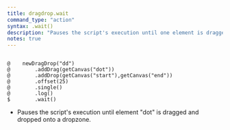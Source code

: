 ```yaml
---
title: dragdrop.wait
command_type: "action"
syntax: .wait()
description: "Pauses the script's execution until one element is dragged and dropped onto a dropzone."
notes: true
---
```


<!--more-->

<pre><code class="language-diff-javascript diff-highlight try-true">
@    newDragDrop("dd")
@        .addDrag(getCanvas("dot"))
@        .addDrop(getCanvas("start"),getCanvas("end"))
@        .offset(25) 
@        .single()
@        .log()
$        .wait()
</code></pre>

+ Pauses the script's execution until element "dot" is dragged and dropped onto a dropzone.
